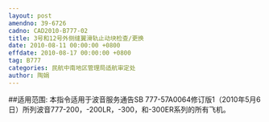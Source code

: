```yaml
---
layout: post
amendno: 39-6726
cadno: CAD2010-B777-02
title: 3号和12号外侧缝翼滑轨止动块检查/更换
date: 2010-08-11 00:00:00 +0800
effdate: 2010-08-17 00:00:00 +0800
tag: B777
categories: 民航中南地区管理局适航审定处
author: 陶娟
---
```


##适用范围:
本指令适用于波音服务通告SB 777-57A0064修订版1（2010年5月6日）所列波音777-200，-200LR，-300，和-300ER系列的所有飞机。

